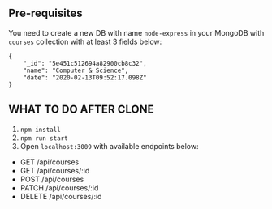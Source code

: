 ## Pre-requisites
You need to create a new DB with name `node-express` in your MongoDB with `courses` collection with at least 3 fields below:
```
{
    "_id": "5e451c512694a82900cb8c32",
    "name": "Computer & Science",
    "date": "2020-02-13T09:52:17.098Z"
}
```

## WHAT TO DO AFTER CLONE
1. `npm install`
2. `npm run start`
3. Open `localhost:3009` with available endpoints below:
* GET /api/courses
* GET /api/courses/:id
* POST /api/courses
* PATCH /api/courses/:id
* DELETE /api/courses/:id
